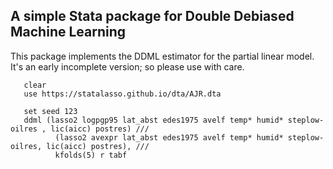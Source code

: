 ## A simple Stata package for Double Debiased Machine Learning

This package implements the DDML estimator for the partial linear model. 
It's an early incomplete version; so please use with care. 

```
   clear
   use https://statalasso.github.io/dta/AJR.dta
   
   set seed 123
   ddml (lasso2 logpgp95 lat_abst edes1975 avelf temp* humid* steplow-oilres , lic(aicc) postres) ///
	      (lasso2 avexpr lat_abst edes1975 avelf temp* humid* steplow-oilres, lic(aicc) postres), /// 
	      kfolds(5) r tabf
```

